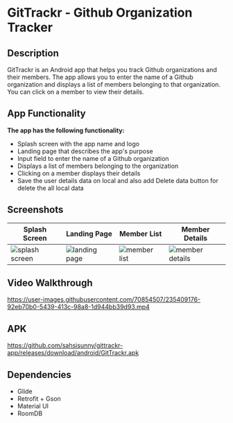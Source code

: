 ﻿# GitTrackr - Github Organization Tracker

## Description

GitTrackr is an Android app that helps you track Github organizations and their members. The app allows you to enter the name of a Github organization and displays a list of members belonging to that organization. You can click on a member to view their details.

## App Functionality

**The app has the following functionality:**

- Splash screen with the app name and logo
- Landing page that describes the app's purpose
- Input field to enter the name of a Github organization
- Displays a list of members belonging to the organization
- Clicking on a member displays their details
- Save the user details data on local and also add Delete data button for delete the all local data

<!-- Table and row for screenshot wich show 4 image -->
## Screenshots

| Splash Screen                                                                                                           | Landing Page                                                                                                           | Member List                                                                                                           | Member Details                                                                                                           |
| ----------------------------------------------------------------------------------------------------------------------- | ---------------------------------------------------------------------------------------------------------------------- | --------------------------------------------------------------------------------------------------------------------- | ------------------------------------------------------------------------------------------------------------------------ |
| ![splash screen](https://user-images.githubusercontent.com/70854507/235408534-dbe9352c-8845-40e3-a355-6ca4a63e0e8a.png) | ![landing page](https://user-images.githubusercontent.com/70854507/235408596-63391114-fb24-4df6-b96c-8e2b301c41f2.png) | ![member list](https://user-images.githubusercontent.com/70854507/235408591-843a5839-72c1-429a-88a2-e387792178c1.png) | ![member details](https://user-images.githubusercontent.com/70854507/235408581-33c41810-bc38-4329-9f9f-e9ff95d09f4f.png) |

## Video Walkthrough

https://user-images.githubusercontent.com/70854507/235409176-92eb70b0-5439-413c-98a8-1d944bb39d93.mp4

## APK

https://github.com/sahsisunny/gittrackr-app/releases/download/android/GitTrackr.apk

## Dependencies

- Glide
- Retrofit + Gson
- Material UI
- RoomDB
